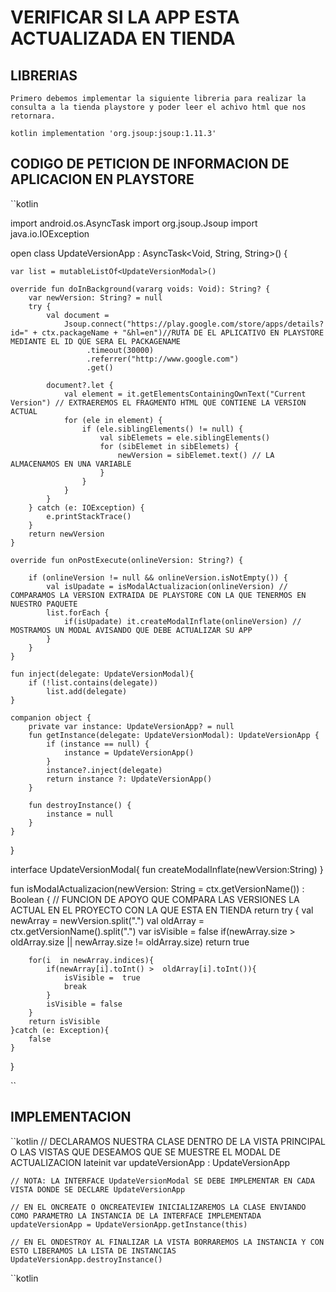 # VERIFICAR SI LA APP ESTA ACTUALIZADA EN TIENDA  

## LIBRERIAS 
    Primero debemos implementar la siguiente libreria para realizar la consulta a la tienda playstore y poder leer el achivo html que nos retornara.

``kotlin
implementation 'org.jsoup:jsoup:1.11.3'
``

## CODIGO DE PETICION DE INFORMACION DE APLICACION EN PLAYSTORE 

``kotlin

import android.os.AsyncTask
import org.jsoup.Jsoup
import java.io.IOException

open class UpdateVersionApp : AsyncTask<Void, String, String>() {

    var list = mutableListOf<UpdateVersionModal>()

    override fun doInBackground(vararg voids: Void): String? {
        var newVersion: String? = null
        try {
            val document = 
                Jsoup.connect("https://play.google.com/store/apps/details?id=" + ctx.packageName + "&hl=en")//RUTA DE EL APLICATIVO EN PLAYSTORE MEDIANTE EL ID QUE SERA EL PACKAGENAME
                     .timeout(30000)
                     .referrer("http://www.google.com")
                     .get()

            document?.let {
                val element = it.getElementsContainingOwnText("Current Version") // EXTRAEREMOS EL FRAGMENTO HTML QUE CONTIENE LA VERSION ACTUAL 
                for (ele in element) {
                    if (ele.siblingElements() != null) {
                        val sibElemets = ele.siblingElements()
                        for (sibElemet in sibElemets) {
                            newVersion = sibElemet.text() // LA ALMACENAMOS EN UNA VARIABLE 
                        }
                    }
                }
            }
        } catch (e: IOException) {
            e.printStackTrace()
        }
        return newVersion
    }

    override fun onPostExecute(onlineVersion: String?) {

        if (onlineVersion != null && onlineVersion.isNotEmpty()) {
            val isUpadate = isModalActualizacion(onlineVersion) // COMPARAMOS LA VERSION EXTRAIDA DE PLAYSTORE CON LA QUE TENERMOS EN NUESTRO PAQUETE
            list.forEach {
                if(isUpadate) it.createModalInflate(onlineVersion) // MOSTRAMOS UN MODAL AVISANDO QUE DEBE ACTUALIZAR SU APP
            }
        }
    }

    fun inject(delegate: UpdateVersionModal){
        if (!list.contains(delegate))
            list.add(delegate)
    }

    companion object {
        private var instance: UpdateVersionApp? = null
        fun getInstance(delegate: UpdateVersionModal): UpdateVersionApp {
            if (instance == null) {
                instance = UpdateVersionApp()
            }
            instance?.inject(delegate)
            return instance ?: UpdateVersionApp()
        }

        fun destroyInstance() {
            instance = null
        }
    }

}

interface UpdateVersionModal{
    fun createModalInflate(newVersion:String)
}


fun isModalActualizacion(newVersion: String = ctx.getVersionName()) : Boolean { // FUNCION DE APOYO QUE COMPARA LAS VERSIONES LA ACTUAL EN EL PROYECTO CON LA QUE ESTA EN TIENDA 
    return try {
        val newArray = newVersion.split(".")
        val oldArray = ctx.getVersionName().split(".")
        var isVisible = false
        if(newArray.size > oldArray.size || newArray.size != oldArray.size) return true

        for(i  in newArray.indices){
            if(newArray[i].toInt() >  oldArray[i].toInt()){
                isVisible =  true
                break
            }
            isVisible = false
        }
        return isVisible
    }catch (e: Exception){
        false
    }
}

``

## IMPLEMENTACION 

``kotlin
    // DECLARAMOS NUESTRA CLASE DENTRO DE LA VISTA PRINCIPAL O LAS VISTAS QUE DESEAMOS QUE SE MUESTRE EL MODAL DE ACTUALIZACION
    lateinit var updateVersionApp : UpdateVersionApp

    // NOTA: LA INTERFACE UpdateVersionModal SE DEBE IMPLEMENTAR EN CADA VISTA DONDE SE DECLARE UpdateVersionApp  

    // EN EL ONCREATE O ONCREATEVIEW INICIALIZAREMOS LA CLASE ENVIANDO COMO PARAMETRO LA INSTANCIA DE LA INTERFACE IMPLEMENTADA 
    updateVersionApp = UpdateVersionApp.getInstance(this)

    // EN EL ONDESTROY AL FINALIZAR LA VISTA BORRAREMOS LA INSTANCIA Y CON ESTO LIBERAMOS LA LISTA DE INSTANCIAS 
    UpdateVersionApp.destroyInstance()

``kotlin
